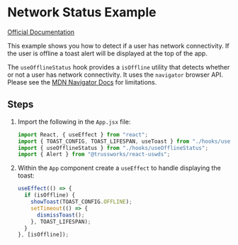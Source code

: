 # Network Status Example

[Official Documentation](https://nmfs-radfish.github.io/documentation/)

This example shows you how to detect if a user has network connectivity. If the user is offline a toast alert will be displayed at the top of the app.

The `useOfflineStatus` hook provides a `isOffline` utility that detects whether or not a user has network connectivity. It uses the `navigator` browser API. Please see the [MDN Navigator Docs](https://developer.mozilla.org/en-US/docs/Web/API/Navigator) for limitations.

## Steps

1. Import the following in the `App.jsx` file:
   ```jsx
   import React, { useEffect } from "react";
   import { TOAST_CONFIG, TOAST_LIFESPAN, useToast } from "./hooks/useToast";
   import { useOfflineStatus } from "./hooks/useOfflineStatus";
   import { Alert } from "@trussworks/react-uswds";
   ```
2. Within the `App` component create a `useEffect` to handle displaying the toast:
   ```jsx
   useEffect(() => {
     if (isOffline) {
       showToast(TOAST_CONFIG.OFFLINE);
       setTimeout(() => {
         dismissToast();
       }, TOAST_LIFESPAN);
     }
   }, [isOffline]);
   ```
